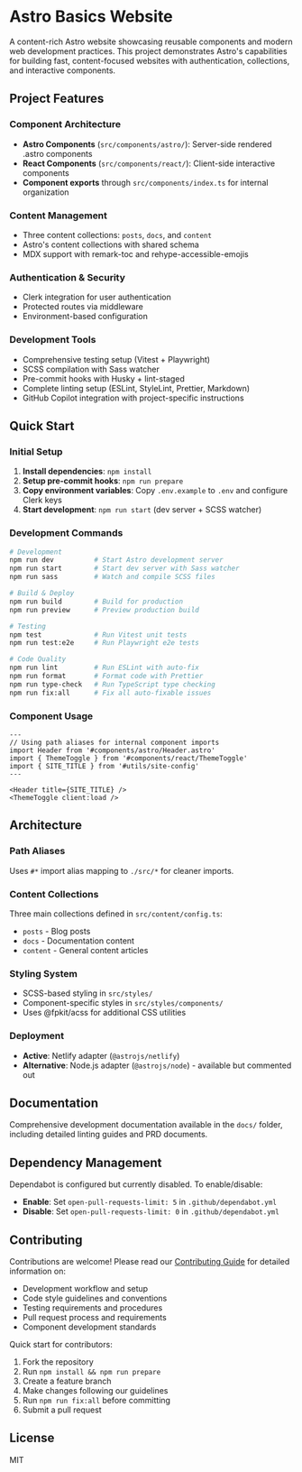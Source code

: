 # Astro Basics Website

A content-rich Astro website showcasing reusable components and modern web development practices.
This project demonstrates Astro's capabilities for building fast, content-focused websites with authentication, collections, and interactive components.

## Project Features

### Component Architecture

- **Astro Components** (`src/components/astro/`): Server-side rendered .astro components
- **React Components** (`src/components/react/`): Client-side interactive components
- **Component exports** through `src/components/index.ts` for internal organization

### Content Management

- Three content collections: `posts`, `docs`, and `content`
- Astro's content collections with shared schema
- MDX support with remark-toc and rehype-accessible-emojis

### Authentication & Security

- Clerk integration for user authentication
- Protected routes via middleware
- Environment-based configuration

### Development Tools

- Comprehensive testing setup (Vitest + Playwright)
- SCSS compilation with Sass watcher
- Pre-commit hooks with Husky + lint-staged
- Complete linting setup (ESLint, StyleLint, Prettier, Markdown)
- GitHub Copilot integration with project-specific instructions

## Quick Start

### Initial Setup

1. **Install dependencies**: `npm install`
2. **Setup pre-commit hooks**: `npm run prepare`
3. **Copy environment variables**: Copy `.env.example` to `.env` and configure Clerk keys
4. **Start development**: `npm run start` (dev server + SCSS watcher)

### Development Commands

```bash
# Development
npm run dev          # Start Astro development server
npm run start        # Start dev server with Sass watcher
npm run sass         # Watch and compile SCSS files

# Build & Deploy
npm run build        # Build for production
npm run preview      # Preview production build

# Testing
npm test             # Run Vitest unit tests
npm run test:e2e     # Run Playwright e2e tests

# Code Quality
npm run lint         # Run ESLint with auto-fix
npm run format       # Format code with Prettier
npm run type-check   # Run TypeScript type checking
npm run fix:all      # Fix all auto-fixable issues
```

### Component Usage

```astro
---
// Using path aliases for internal component imports
import Header from '#components/astro/Header.astro'
import { ThemeToggle } from '#components/react/ThemeToggle'
import { SITE_TITLE } from '#utils/site-config'
---

<Header title={SITE_TITLE} />
<ThemeToggle client:load />
```

## Architecture

### Path Aliases

Uses `#*` import alias mapping to `./src/*` for cleaner imports.

### Content Collections

Three main collections defined in `src/content/config.ts`:

- `posts` - Blog posts
- `docs` - Documentation content
- `content` - General content articles

### Styling System

- SCSS-based styling in `src/styles/`
- Component-specific styles in `src/styles/components/`
- Uses @fpkit/acss for additional CSS utilities

### Deployment

- **Active**: Netlify adapter (`@astrojs/netlify`)
- **Alternative**: Node.js adapter (`@astrojs/node`) - available but commented out

## Documentation

Comprehensive development documentation available in the `docs/` folder, including detailed linting guides and PRD documents.

## Dependency Management

Dependabot is configured but currently disabled. To enable/disable:

- **Enable**: Set `open-pull-requests-limit: 5` in `.github/dependabot.yml`
- **Disable**: Set `open-pull-requests-limit: 0` in `.github/dependabot.yml`

## Contributing

Contributions are welcome! Please read our [Contributing Guide](CONTRIBUTING.md) for detailed information on:

- Development workflow and setup
- Code style guidelines and conventions
- Testing requirements and procedures
- Pull request process and requirements
- Component development standards

Quick start for contributors:

1. Fork the repository
2. Run `npm install && npm run prepare`
3. Create a feature branch
4. Make changes following our guidelines
5. Run `npm run fix:all` before committing
6. Submit a pull request

## License

MIT
